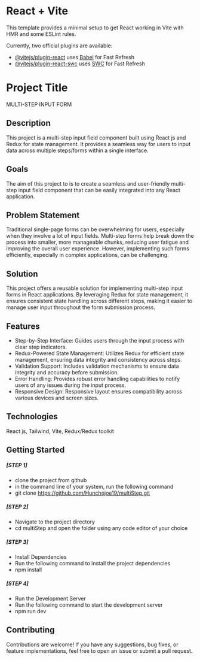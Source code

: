# React + Vite

This template provides a minimal setup to get React working in Vite with HMR and some ESLint rules.

Currently, two official plugins are available:

- [@vitejs/plugin-react](https://github.com/vitejs/vite-plugin-react/blob/main/packages/plugin-react/README.md) uses [Babel](https://babeljs.io/) for Fast Refresh
- [@vitejs/plugin-react-swc](https://github.com/vitejs/vite-plugin-react-swc) uses [SWC](https://swc.rs/) for Fast Refresh

# Project Title

MULTI-STEP INPUT FORM

## Description

This project is a multi-step input field component built using React js and Redux for state management. It provides a seamless way for users to input data across multiple steps/forms within a single interface.

## Goals

The aim of this project to is to create a seamless and user-friendly multi-step input field component that can be easily integrated into any React application.

## Problem Statement

Traditional single-page forms can be overwhelming for users, especially when they involve a lot of input fields. Multi-step forms help break down the process into smaller, more manageable chunks, reducing user fatigue and improving the overall user experience. However, implementing such forms efficiently, especially in complex applications, can be challenging.

## Solution

This project offers a reusable solution for implementing multi-step input forms in React applications. By leveraging Redux for state management, it ensures consistent state handling across different steps, making it easier to manage user input throughout the form submission process.

## Features

- Step-by-Step Interface: Guides users through the input process with clear step indicators.
- Redux-Powered State Management: Utilizes Redux for efficient state management, ensuring data integrity and consistency across steps.
- Validation Support: Includes validation mechanisms to ensure data integrity and accuracy before submission.
- Error Handling: Provides robust error handling capabilities to notify users of any issues during the input process.
- Responsive Design: Responsive layout ensures compatibility across various devices and screen sizes.

## Technologies

React js, Tailwind, Vite, Redux/Redux toolkit

## Getting Started

##### [STEP 1]

- clone the project from github
- in the command line of your system, run the following command
- git clone https://github.com/Hunchojoe19/multiStep.git

##### [STEP 2]

- Navigate to the project directory
- cd multiStep and open the folder using any code editor of your choice

##### [STEP 3]

- Install Dependencies
- Run the following command to install the project dependencies
- npm install

##### [STEP 4]

- Run the Development Server
- Run the following command to start the development server
- npm run dev

## Contributing

Contributions are welcome! If you have any suggestions, bug fixes, or feature implementations, feel free to open an issue or submit a pull request.
